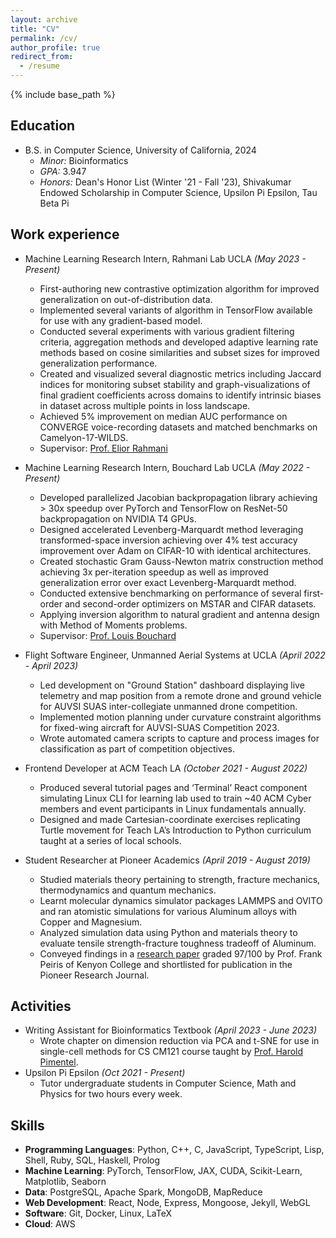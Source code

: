 ```yaml
---
layout: archive
title: "CV"
permalink: /cv/
author_profile: true
redirect_from:
  - /resume
---
```


{% include base_path %}

Education
---------
* B.S. in Computer Science, University of California, 2024
    * _Minor:_ Bioinformatics
    * _GPA:_ 3.947
    * _Honors:_ Dean's Honor List (Winter '21 - Fall '23), Shivakumar Endowed Scholarship in Computer Science, Upsilon Pi Epsilon, Tau Beta Pi

Work experience
---------------
* Machine Learning Research Intern, Rahmani Lab UCLA _(May 2023 - Present)_
    * First-authoring new contrastive optimization algorithm for improved generalization on out-of-distribution data.
    * Implemented several variants of algorithm in TensorFlow available for use with any gradient-based model.
    * Conducted several experiments with various gradient filtering criteria, aggregation methods and developed adaptive learning rate methods based on cosine similarities and subset sizes for improved generalization performance.
    * Created and visualized several diagnostic metrics including Jaccard indices for monitoring subset stability and graph-visualizations of final gradient coefficients across domains to identify intrinsic biases in dataset across multiple points in loss landscape.
    * Achieved 5% improvement on median AUC performance on CONVERGE voice-recording datasets and matched benchmarks on Camelyon-17-WILDS.
    * Supervisor: [Prof. Elior Rahmani](https://eliorrahmani.com/home.html)

* Machine Learning Research Intern, Bouchard Lab UCLA _(May 2022 - Present)_
    * Developed parallelized Jacobian backpropagation library achieving > 30x speedup over PyTorch and TensorFlow on ResNet-50 backpropagation on NVIDIA T4 GPUs.
    * Designed accelerated Levenberg-Marquardt method leveraging transformed-space inversion achieving over 4% test accuracy improvement over Adam on CIFAR-10 with identical architectures.
    * Created stochastic Gram Gauss-Newton matrix construction method achieving 3x per-iteration speedup as well as improved generalization error over exact Levenberg-Marquardt method.
    * Conducted extensive benchmarking on performance of several first-order and second-order optimizers on MSTAR and CIFAR datasets.
    * Applying inversion algorithm to natural gradient and antenna design with Method of Moments problems.
    * Supervisor: [Prof. Louis Bouchard](https://www.chemistry.ucla.edu/directory/bouchard-louis-s/)

* Flight Software Engineer, Unmanned Aerial Systems at UCLA _(April 2022 - April 2023)_
    * Led development on "Ground Station" dashboard displaying live telemetry and map position from a remote drone and ground vehicle for AUVSI SUAS inter-collegiate unmanned drone competition.
    * Implemented motion planning under curvature constraint algorithms for fixed-wing aircraft for AUVSI-SUAS Competition 2023.
    * Wrote automated camera scripts to capture and process images for classification as part of competition objectives.

* Frontend Developer at ACM Teach LA _(October 2021 - August 2022)_
    * Produced several tutorial pages and ‘Terminal’ React component simulating Linux CLI for learning lab used to train ~40 ACM Cyber members and event participants in Linux fundamentals annually.
    * Designed and made Cartesian-coordinate exercises replicating Turtle movement for Teach LA’s Introduction to Python curriculum taught at a series of local schools.

* Student Researcher at Pioneer Academics _(April 2019 - August 2019)_
    * Studied materials theory pertaining to strength, fracture mechanics, thermodynamics and quantum mechanics.
    * Learnt molecular dynamics simulator packages LAMMPS and OVITO and ran atomistic simulations for various Aluminum alloys with Copper and Magnesium.
    * Analyzed simulation data using Python and materials theory to evaluate tensile strength-fracture toughness tradeoff of Aluminum.
    * Conveyed findings in a [research paper](https://arushram.github.io/files/PioneerAcademicsPaper.pdf) graded 97/100 by Prof. Frank Peiris of Kenyon College and shortlisted for publication in the Pioneer Research Journal.


Activities
----------
* Writing Assistant for Bioinformatics Textbook _(April 2023 - June 2023)_
  * Wrote chapter on dimension reduction via PCA and t-SNE for use in single-cell methods for CS CM121 course taught by [Prof. Harold Pimentel](https://pimentellab.com/authors/harold_pimentel/).
* Upsilon Pi Epsilon _(Oct 2021 - Present)_
  * Tutor undergraduate students in Computer Science, Math and Physics for two hours every week.
  
Skills
------
* __Programming Languages__: Python, C++, C, JavaScript, TypeScript, Lisp, Shell, Ruby, SQL, Haskell, Prolog
* __Machine Learning__: PyTorch, TensorFlow, JAX, CUDA, Scikit-Learn, Matplotlib, Seaborn
* __Data__: PostgreSQL, Apache Spark, MongoDB, MapReduce
* __Web Development__: React, Node, Express, Mongoose, Jekyll, WebGL
* __Software__: Git, Docker, Linux, LaTeX
* __Cloud__: AWS

<!-- Publications
======
  <ul>{% for post in site.publications %}
    {% include archive-single-cv.html %}
  {% endfor %}</ul> -->
<!--   
Teaching
======
  <ul>{% for post in site.teaching %}
    {% include archive-single-cv.html %}
  {% endfor %}</ul> -->
